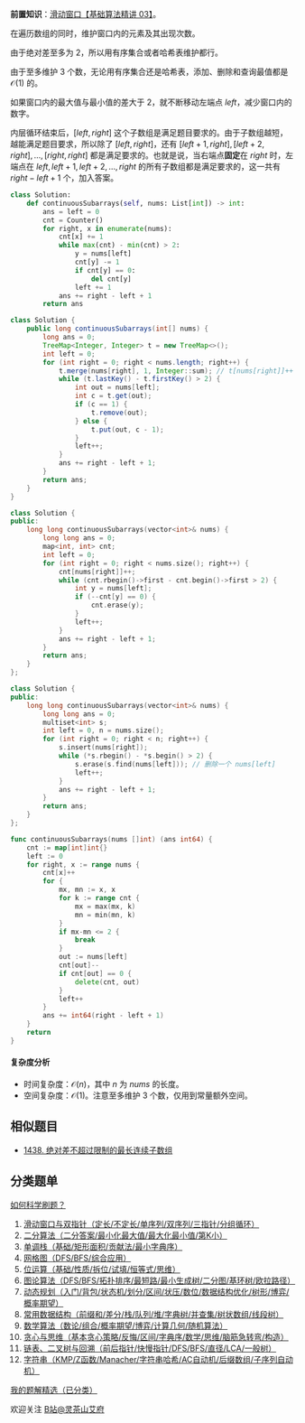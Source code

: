 **前置知识**：[滑动窗口【基础算法精讲 03】](https://www.bilibili.com/video/BV1hd4y1r7Gq/)。

在遍历数组的同时，维护窗口内的元素及其出现次数。

由于绝对差至多为 $2$，所以用有序集合或者哈希表维护都行。

由于至多维护 $3$ 个数，无论用有序集合还是哈希表，添加、删除和查询最值都是 $\mathcal{O}(1)$ 的。

如果窗口内的最大值与最小值的差大于 $2$，就不断移动左端点 $\textit{left}$，减少窗口内的数字。

内层循环结束后，$[\textit{left},\textit{right}]$ 这个子数组是满足题目要求的。由于子数组越短，越能满足题目要求，所以除了 $[\textit{left},\textit{right}]$，还有 $[\textit{left}+1,\textit{right}],[\textit{left}+2,\textit{right}],\ldots,[\textit{right},\textit{right}]$ 都是满足要求的。也就是说，当右端点**固定**在 $\textit{right}$ 时，左端点在 $\textit{left},\textit{left}+1,\textit{left}+2,\ldots,\textit{right}$ 的所有子数组都是满足要求的，这一共有 $\textit{right}-\textit{left}+1$ 个，加入答案。

```py [sol-Python3]
class Solution:
    def continuousSubarrays(self, nums: List[int]) -> int:
        ans = left = 0
        cnt = Counter()
        for right, x in enumerate(nums):
            cnt[x] += 1
            while max(cnt) - min(cnt) > 2:
                y = nums[left]
                cnt[y] -= 1
                if cnt[y] == 0:
                    del cnt[y]
                left += 1
            ans += right - left + 1
        return ans
```

```java [sol-Java]
class Solution {
    public long continuousSubarrays(int[] nums) {
        long ans = 0;
        TreeMap<Integer, Integer> t = new TreeMap<>();
        int left = 0;
        for (int right = 0; right < nums.length; right++) {
            t.merge(nums[right], 1, Integer::sum); // t[nums[right]]++
            while (t.lastKey() - t.firstKey() > 2) {
                int out = nums[left];
                int c = t.get(out);
                if (c == 1) {
                    t.remove(out);
                } else {
                    t.put(out, c - 1);
                }
                left++;
            }
            ans += right - left + 1;
        }
        return ans;
    }
}
```

```cpp [sol-C++ map]
class Solution {
public:
    long long continuousSubarrays(vector<int>& nums) {
        long long ans = 0;
        map<int, int> cnt;
        int left = 0;
        for (int right = 0; right < nums.size(); right++) {
            cnt[nums[right]]++;
            while (cnt.rbegin()->first - cnt.begin()->first > 2) {
                int y = nums[left];
                if (--cnt[y] == 0) {
                    cnt.erase(y);
                }
                left++;
            }
            ans += right - left + 1;
        }
        return ans;
    }
};
```

```cpp [sol-C++ multiset]
class Solution {
public:
    long long continuousSubarrays(vector<int>& nums) {
        long long ans = 0;
        multiset<int> s;
        int left = 0, n = nums.size();
        for (int right = 0; right < n; right++) {
            s.insert(nums[right]);
            while (*s.rbegin() - *s.begin() > 2) {
                s.erase(s.find(nums[left])); // 删除一个 nums[left]
                left++;
            }
            ans += right - left + 1;
        }
        return ans;
    }
};
```

```go [sol-Go]
func continuousSubarrays(nums []int) (ans int64) {
	cnt := map[int]int{}
	left := 0
	for right, x := range nums {
		cnt[x]++
		for {
			mx, mn := x, x
			for k := range cnt {
				mx = max(mx, k)
				mn = min(mn, k)
			}
			if mx-mn <= 2 {
				break
			}
			out := nums[left]
			cnt[out]--
			if cnt[out] == 0 {
				delete(cnt, out)
			}
			left++
		}
		ans += int64(right - left + 1)
	}
	return
}
```

#### 复杂度分析

- 时间复杂度：$\mathcal{O}(n)$，其中 $n$ 为 $\textit{nums}$ 的长度。
- 空间复杂度：$\mathcal{O}(1)$。注意至多维护 $3$ 个数，仅用到常量额外空间。

## 相似题目

- [1438. 绝对差不超过限制的最长连续子数组](https://leetcode.cn/problems/longest-continuous-subarray-with-absolute-diff-less-than-or-equal-to-limit/)

## 分类题单

[如何科学刷题？](https://leetcode.cn/circle/discuss/RvFUtj/)

1. [滑动窗口与双指针（定长/不定长/单序列/双序列/三指针/分组循环）](https://leetcode.cn/circle/discuss/0viNMK/)
2. [二分算法（二分答案/最小化最大值/最大化最小值/第K小）](https://leetcode.cn/circle/discuss/SqopEo/)
3. [单调栈（基础/矩形面积/贡献法/最小字典序）](https://leetcode.cn/circle/discuss/9oZFK9/)
4. [网格图（DFS/BFS/综合应用）](https://leetcode.cn/circle/discuss/YiXPXW/)
5. [位运算（基础/性质/拆位/试填/恒等式/思维）](https://leetcode.cn/circle/discuss/dHn9Vk/)
6. [图论算法（DFS/BFS/拓扑排序/最短路/最小生成树/二分图/基环树/欧拉路径）](https://leetcode.cn/circle/discuss/01LUak/)
7. [动态规划（入门/背包/状态机/划分/区间/状压/数位/数据结构优化/树形/博弈/概率期望）](https://leetcode.cn/circle/discuss/tXLS3i/)
8. [常用数据结构（前缀和/差分/栈/队列/堆/字典树/并查集/树状数组/线段树）](https://leetcode.cn/circle/discuss/mOr1u6/)
9. [数学算法（数论/组合/概率期望/博弈/计算几何/随机算法）](https://leetcode.cn/circle/discuss/IYT3ss/)
10. [贪心与思维（基本贪心策略/反悔/区间/字典序/数学/思维/脑筋急转弯/构造）](https://leetcode.cn/circle/discuss/g6KTKL/)
11. [链表、二叉树与回溯（前后指针/快慢指针/DFS/BFS/直径/LCA/一般树）](https://leetcode.cn/circle/discuss/K0n2gO/)
12. [字符串（KMP/Z函数/Manacher/字符串哈希/AC自动机/后缀数组/子序列自动机）](https://leetcode.cn/circle/discuss/SJFwQI/)

[我的题解精选（已分类）](https://github.com/EndlessCheng/codeforces-go/blob/master/leetcode/SOLUTIONS.md)

欢迎关注 [B站@灵茶山艾府](https://space.bilibili.com/206214)
